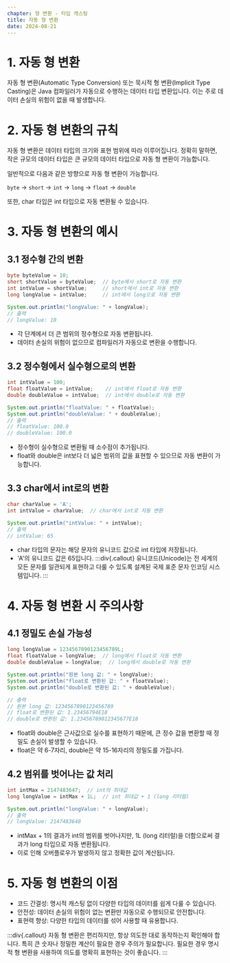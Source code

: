 ```yaml
---
chapter: 형 변환 - 타입 캐스팅
title: 자동 형 변환
date: 2024-08-21
---
```

# 1. 자동 형 변환
자동 형 변환(Automatic Type Conversion) 또는 묵시적 형 변환(Implicit Type Casting)은 Java 컴파일러가 자동으로 수행하는 데이터 타입 변환입니다. 이는 주로 데이터 손실의 위험이 없을 때 발생합니다.

# 2. 자동 형 변환의 규칙
자동 형 변환은 데이터 타입의 크기와 표현 범위에 따라 이루어집니다. 정확히 말하면, 작은 규모의 데이터 타입은 큰 규모의 데이터 타입으로 자동 형 변환이 가능합니다.

일반적으로 다음과 같은 방향으로 자동 형 변환이 가능합니다.

`byte` → `short` → `int` → `long` → `float` → `double`

또한, char 타입은 int 타입으로 자동 변환될 수 있습니다.

# 3. 자동 형 변환의 예시
## 3.1 정수형 간의 변환
```java
byte byteValue = 10;
short shortValue = byteValue;  // byte에서 short로 자동 변환
int intValue = shortValue;     // short에서 int로 자동 변환
long longValue = intValue;     // int에서 long으로 자동 변환

System.out.println("longValue: " + longValue);
// 출력
// longValue: 10
```
- 각 단계에서 더 큰 범위의 정수형으로 자동 변환됩니다.
- 데이터 손실의 위험이 없으므로 컴파일러가 자동으로 변환을 수행합니다.

## 3.2 정수형에서 실수형으로의 변환
```java
int intValue = 100;
float floatValue = intValue;    // int에서 float로 자동 변환
double doubleValue = intValue;  // int에서 double로 자동 변환

System.out.println("floatValue: " + floatValue);
System.out.println("doubleValue: " + doubleValue); 
// 출력
// floatValue: 100.0
// doubleValue: 100.0
```
- 정수형이 실수형으로 변환될 때 소수점이 추가됩니다.
- float와 double은 int보다 더 넓은 범위의 값을 표현할 수 있으므로 자동 변환이 가능합니다.

## 3.3 char에서 int로의 변환
```java
char charValue = 'A';
int intValue = charValue;  // char에서 int로 자동 변환

System.out.println("intValue: " + intValue);  
// 출력
// intValue: 65
```
- char 타입의 문자는 해당 문자의 유니코드 값으로 int 타입에 저장됩니다.
- 'A'의 유니코드 값은 65입니다.
:::div{.callout}
유니코드(Unicode)는 전 세계의 모든 문자를 일관되게 표현하고 다룰 수 있도록 설계된 국제 표준 문자 인코딩 시스템입니다.
:::

# 4. 자동 형 변환 시 주의사항
## 4.1 정밀도 손실 가능성
```java
long longValue = 1234567890123456789L;
float floatValue = longValue;  // long에서 float로 자동 변환
double doubleValue = longValue;  // long에서 double로 자동 변환

System.out.println("원본 long 값: " + longValue);
System.out.println("float로 변환된 값: " + floatValue);
System.out.println("double로 변환된 값: " + doubleValue);

// 출력
// 원본 long 값: 1234567890123456789
// float로 변환된 값: 1.23456794E18
// double로 변환된 값: 1.23456789012345677E18
```
- float와 double은 근사값으로 실수를 표현하기 때문에, 큰 정수 값을 변환할 때 정밀도 손실이 발생할 수 있습니다.
- float은 약 6-7자리, double은 약 15-16자리의 정밀도를 가집니다.

## 4.2 범위를 벗어나는 값 처리
```java
int intMax = 2147483647;  // int의 최대값
long longValue = intMax + 1L;  // int 최대값 + 1 (long 리터럴)

System.out.println("longValue: " + longValue);  
// 출력
// longValue: 2147483648
```
- intMax + 1의 결과가 int의 범위를 벗어나지만, 1L (long 리터럴)을 더함으로써 결과가 long 타입으로 자동 변환됩니다.
- 이로 인해 오버플로우가 발생하지 않고 정확한 값이 계산됩니다.

# 5. 자동 형 변환의 이점
- 코드 간결성: 명시적 캐스팅 없이 다양한 타입의 데이터를 쉽게 다룰 수 있습니다.
- 안전성: 데이터 손실의 위험이 없는 변환만 자동으로 수행되므로 안전합니다.
- 표현력 향상: 다양한 타입의 데이터를 섞어 사용할 때 유용합니다.

:::div{.callout}
자동 형 변환은 편리하지만, 항상 의도한 대로 동작하는지 확인해야 합니다. 특히 큰 숫자나 정밀한 계산이 필요한 경우 주의가 필요합니다. 필요한 경우 명시적 형 변환을 사용하여 의도를 명확히 표현하는 것이 좋습니다.
:::